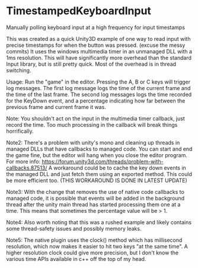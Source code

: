 # TimestampedKeyboardInput
Manually polling keyboard input at a high frequency for input timestamps

This was created as a quick Unity3D example of one way to read input with precise timestamps for when the button was pressed. (excuse the messy commits)
It uses the windows multimedia timer in an unmanaged DLL with a 1ms resolution. This will have significantly more overhead than the standard Input library, but is still pretty quick. Most of the overhead is in thread switching.

Usage:
Run the "game" in the editor. Pressing the A, B or C keys will trigger log messages. The first log message logs the time of the current frame and the time of the last frame. The second log messages logs the time recorded for the KeyDown event, and a percentage indicating how far between the previous frame and current frame it was.

Note: You shouldn't act on the input in the multimedia timer callback, just record the time. Too much processing in the callback will break things horrifically.

Note2: There's a problem with unity's mono and cleaning up threads in managed DLLs that have callbacks to managed code. You can start and end the game fine, but the editor will hang when you close the editor program. 
For more info: https://forum.unity3d.com/threads/problem-with-callbacks.87513/
A workaround could be to cache the key down events in the managed DLL and just fetch them using an exported method. This could be more efficient too. (THIS WORKAROUND IS DONE IN LATEST UPDATE)

Note3: With the change that removes the use of native code callbacks to managed code, it is possible that events will be added in the background thread after the unity main thread has started processing them one at a time. This means that sometimes the percentage value will be > 1. 

Note4: Also worth noting that this was a rushed example and likely contains some thread-safety issues and possibly memory leaks. 

Note5: The native plugin uses the clock() method which has millisecond resolution, which now makes it easier to hit two keys "at the same time". A higher resolution clock could give more precision, but I don't know the various time APIs available in c++ off the top of my head.
